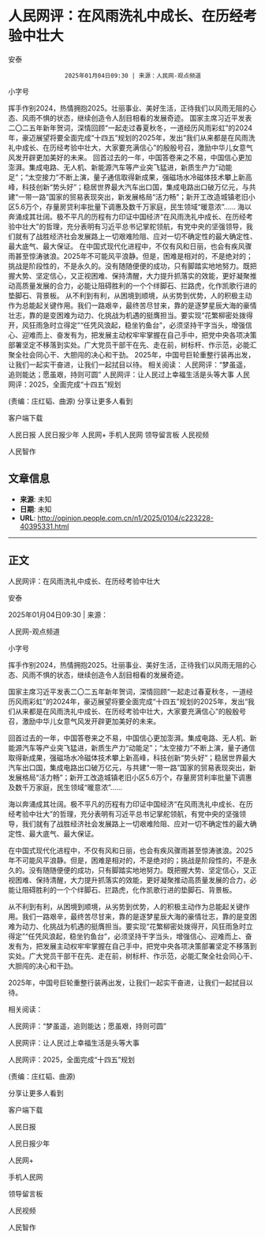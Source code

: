 # 人民网评：在风雨洗礼中成长、在历经考验中壮大

安泰


					2025年01月04日09:30 | 来源：人民网-观点频道


小字号





挥手作别2024，热情拥抱2025。壮丽事业、美好生活，正待我们以风雨无阻的心态、风雨不惧的状态，继续创造令人刮目相看的发展奇迹。
国家主席习近平发表二〇二五年新年贺词，深情回顾“一起走过春夏秋冬，一道经历风雨彩虹”的2024年，豪迈展望将要全面完成“十四五”规划的2025年，发出“我们从来都是在风雨洗礼中成长、在历经考验中壮大，大家要充满信心”的殷殷号召，激励中华儿女意气风发开辟更加美好的未来。
回首过去的一年，中国答卷来之不易，中国信心更加澎湃。集成电路、无人机、新能源汽车等产业突飞猛进，新质生产力“动能足”；“太空接力”不断上演，量子通信取得新成果，强磁场水冷磁体技术攀上新高峰，科技创新“势头好”；稳居世界最大汽车出口国，集成电路出口破万亿元，与共建“一带一路”国家的贸易表现突出，新发展格局“活力畅”；新开工改造城镇老旧小区5.6万个，存量房贷利率批量下调惠及数千万家庭，民生领域“暖意浓”……
海以奔涌成其壮阔。极不平凡的历程有力印证中国经济“在风雨洗礼中成长、在历经考验中壮大”的哲理，充分表明有习近平总书记掌舵领航，有党中央的坚强领导，我们就有了战胜经济社会发展路上一切艰难险阻、应对一切不确定性的最大确定性、最大底气、最大保证。
在中国式现代化进程中，不仅有风和日丽，也会有疾风骤雨甚至惊涛骇浪。2025年不可能风平浪静。但是，困难是相对的，不是绝对的；挑战是阶段性的，不是永久的。没有随随便便的成功，只有脚踏实地地努力。既把握大势、坚定信心，又正视困难、保持清醒，大力提升抓落实的效能，更好凝聚推动高质量发展的合力，必能让阻碍胜利的一个个绊脚石、拦路虎，化作凯歌行进的垫脚石、背景板。
从不利到有利，从困境到顺境，从劣势到优势，人的积极主动作为总能起关键作用。我们一路艰辛，最终苦尽甘来，靠的是逐梦星辰大海的豪情壮志，靠的是变困难为动力、化挑战为机遇的挺膺担当。要实现“花繁柳密处拨得开，风狂雨急时立得定”“任凭风浪起，稳坐钓鱼台”，必须坚持干字当头，增强信心、迎难而上、奋发有为，把发展主动权牢牢掌握在自己手中，把党中央各项决策部署坚定不移落到实处。广大党员干部干在先、走在前，树标杆、作示范，必能汇聚全社会同心干、大胆闯的决心和干劲。
2025年，中国号巨轮重整行装再出发，让我们一起实干奋进，让我们一起拭目以待。
相关阅读：
人民网评：“梦虽遥，追则能达；愿虽艰，持则可圆”
人民网评：让人民过上幸福生活是头等大事
人民网评：2025，全面完成“十四五”规划

(责编：庄红韬、曲源)
分享让更多人看到  


客户端下载

人民日报
人民日报少年
人民网+
手机人民网
领导留言板
人民视频

人民智作

## 文章信息

- **来源**: 未知
- **日期**: 未知
- **URL**: http://opinion.people.com.cn/n1/2025/0104/c223228-40395331.html

---

## 正文

人民网评：在风雨洗礼中成长、在历经考验中壮大

安泰

2025年01月04日09:30 | 来源：

人民网-观点频道

小字号

挥手作别2024，热情拥抱2025。壮丽事业、美好生活，正待我们以风雨无阻的心态、风雨不惧的状态，继续创造令人刮目相看的发展奇迹。

国家主席习近平发表二〇二五年新年贺词，深情回顾“一起走过春夏秋冬，一道经历风雨彩虹”的2024年，豪迈展望将要全面完成“十四五”规划的2025年，发出“我们从来都是在风雨洗礼中成长、在历经考验中壮大，大家要充满信心”的殷殷号召，激励中华儿女意气风发开辟更加美好的未来。

回首过去的一年，中国答卷来之不易，中国信心更加澎湃。集成电路、无人机、新能源汽车等产业突飞猛进，新质生产力“动能足”；“太空接力”不断上演，量子通信取得新成果，强磁场水冷磁体技术攀上新高峰，科技创新“势头好”；稳居世界最大汽车出口国，集成电路出口破万亿元，与共建“一带一路”国家的贸易表现突出，新发展格局“活力畅”；新开工改造城镇老旧小区5.6万个，存量房贷利率批量下调惠及数千万家庭，民生领域“暖意浓”……

海以奔涌成其壮阔。极不平凡的历程有力印证中国经济“在风雨洗礼中成长、在历经考验中壮大”的哲理，充分表明有习近平总书记掌舵领航，有党中央的坚强领导，我们就有了战胜经济社会发展路上一切艰难险阻、应对一切不确定性的最大确定性、最大底气、最大保证。

在中国式现代化进程中，不仅有风和日丽，也会有疾风骤雨甚至惊涛骇浪。2025年不可能风平浪静。但是，困难是相对的，不是绝对的；挑战是阶段性的，不是永久的。没有随随便便的成功，只有脚踏实地地努力。既把握大势、坚定信心，又正视困难、保持清醒，大力提升抓落实的效能，更好凝聚推动高质量发展的合力，必能让阻碍胜利的一个个绊脚石、拦路虎，化作凯歌行进的垫脚石、背景板。

从不利到有利，从困境到顺境，从劣势到优势，人的积极主动作为总能起关键作用。我们一路艰辛，最终苦尽甘来，靠的是逐梦星辰大海的豪情壮志，靠的是变困难为动力、化挑战为机遇的挺膺担当。要实现“花繁柳密处拨得开，风狂雨急时立得定”“任凭风浪起，稳坐钓鱼台”，必须坚持干字当头，增强信心、迎难而上、奋发有为，把发展主动权牢牢掌握在自己手中，把党中央各项决策部署坚定不移落到实处。广大党员干部干在先、走在前，树标杆、作示范，必能汇聚全社会同心干、大胆闯的决心和干劲。

2025年，中国号巨轮重整行装再出发，让我们一起实干奋进，让我们一起拭目以待。

相关阅读：

人民网评：“梦虽遥，追则能达；愿虽艰，持则可圆”

人民网评：让人民过上幸福生活是头等大事

人民网评：2025，全面完成“十四五”规划

(责编：庄红韬、曲源)

分享让更多人看到

客户端下载

人民日报

人民日报少年

人民网+

手机人民网

领导留言板

人民视频

人民智作

